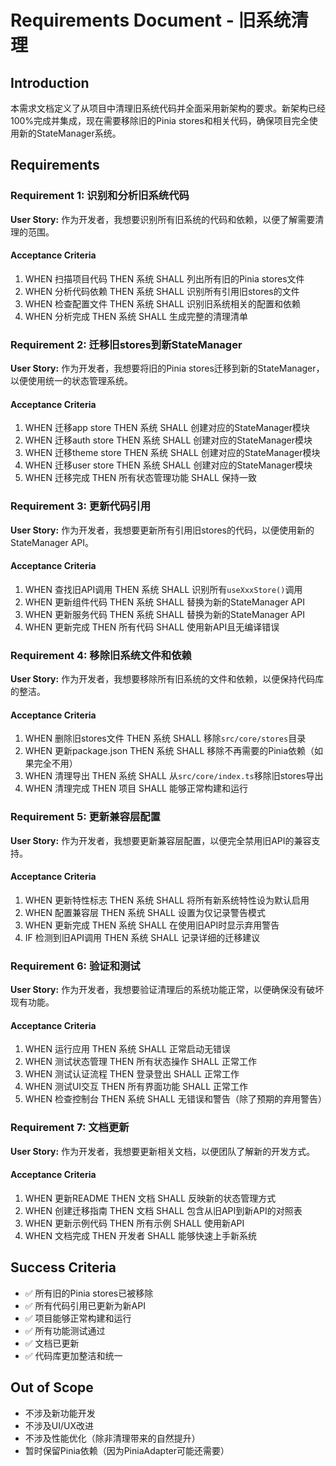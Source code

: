# Requirements Document - 旧系统清理

## Introduction

本需求文档定义了从项目中清理旧系统代码并全面采用新架构的要求。新架构已经100%完成并集成，现在需要移除旧的Pinia stores和相关代码，确保项目完全使用新的StateManager系统。

## Requirements

### Requirement 1: 识别和分析旧系统代码

**User Story:** 作为开发者，我想要识别所有旧系统的代码和依赖，以便了解需要清理的范围。

#### Acceptance Criteria

1. WHEN 扫描项目代码 THEN 系统 SHALL 列出所有旧的Pinia stores文件
2. WHEN 分析代码依赖 THEN 系统 SHALL 识别所有引用旧stores的文件
3. WHEN 检查配置文件 THEN 系统 SHALL 识别旧系统相关的配置和依赖
4. WHEN 分析完成 THEN 系统 SHALL 生成完整的清理清单

### Requirement 2: 迁移旧stores到新StateManager

**User Story:** 作为开发者，我想要将旧的Pinia stores迁移到新的StateManager，以便使用统一的状态管理系统。

#### Acceptance Criteria

1. WHEN 迁移app store THEN 系统 SHALL 创建对应的StateManager模块
2. WHEN 迁移auth store THEN 系统 SHALL 创建对应的StateManager模块
3. WHEN 迁移theme store THEN 系统 SHALL 创建对应的StateManager模块
4. WHEN 迁移user store THEN 系统 SHALL 创建对应的StateManager模块
5. WHEN 迁移完成 THEN 所有状态管理功能 SHALL 保持一致

### Requirement 3: 更新代码引用

**User Story:** 作为开发者，我想要更新所有引用旧stores的代码，以便使用新的StateManager API。

#### Acceptance Criteria

1. WHEN 查找旧API调用 THEN 系统 SHALL 识别所有`useXxxStore()`调用
2. WHEN 更新组件代码 THEN 系统 SHALL 替换为新的StateManager API
3. WHEN 更新服务代码 THEN 系统 SHALL 替换为新的StateManager API
4. WHEN 更新完成 THEN 所有代码 SHALL 使用新API且无编译错误

### Requirement 4: 移除旧系统文件和依赖

**User Story:** 作为开发者，我想要移除所有旧系统的文件和依赖，以便保持代码库的整洁。

#### Acceptance Criteria

1. WHEN 删除旧stores文件 THEN 系统 SHALL 移除`src/core/stores`目录
2. WHEN 更新package.json THEN 系统 SHALL 移除不再需要的Pinia依赖（如果完全不用）
3. WHEN 清理导出 THEN 系统 SHALL 从`src/core/index.ts`移除旧stores导出
4. WHEN 清理完成 THEN 项目 SHALL 能够正常构建和运行

### Requirement 5: 更新兼容层配置

**User Story:** 作为开发者，我想要更新兼容层配置，以便完全禁用旧API的兼容支持。

#### Acceptance Criteria

1. WHEN 更新特性标志 THEN 系统 SHALL 将所有新系统特性设为默认启用
2. WHEN 配置兼容层 THEN 系统 SHALL 设置为仅记录警告模式
3. WHEN 更新完成 THEN 系统 SHALL 在使用旧API时显示弃用警告
4. IF 检测到旧API调用 THEN 系统 SHALL 记录详细的迁移建议

### Requirement 6: 验证和测试

**User Story:** 作为开发者，我想要验证清理后的系统功能正常，以便确保没有破坏现有功能。

#### Acceptance Criteria

1. WHEN 运行应用 THEN 系统 SHALL 正常启动无错误
2. WHEN 测试状态管理 THEN 所有状态操作 SHALL 正常工作
3. WHEN 测试认证流程 THEN 登录登出 SHALL 正常工作
4. WHEN 测试UI交互 THEN 所有界面功能 SHALL 正常工作
5. WHEN 检查控制台 THEN 系统 SHALL 无错误和警告（除了预期的弃用警告）

### Requirement 7: 文档更新

**User Story:** 作为开发者，我想要更新相关文档，以便团队了解新的开发方式。

#### Acceptance Criteria

1. WHEN 更新README THEN 文档 SHALL 反映新的状态管理方式
2. WHEN 创建迁移指南 THEN 文档 SHALL 包含从旧API到新API的对照表
3. WHEN 更新示例代码 THEN 所有示例 SHALL 使用新API
4. WHEN 文档完成 THEN 开发者 SHALL 能够快速上手新系统

## Success Criteria

- ✅ 所有旧的Pinia stores已被移除
- ✅ 所有代码引用已更新为新API
- ✅ 项目能够正常构建和运行
- ✅ 所有功能测试通过
- ✅ 文档已更新
- ✅ 代码库更加整洁和统一

## Out of Scope

- 不涉及新功能开发
- 不涉及UI/UX改进
- 不涉及性能优化（除非清理带来的自然提升）
- 暂时保留Pinia依赖（因为PiniaAdapter可能还需要）
